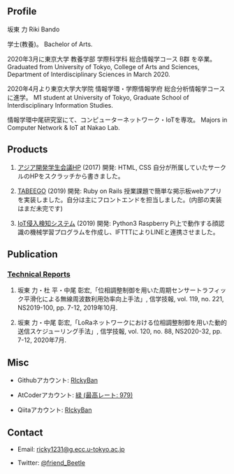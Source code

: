 ## Profile

坂東 力
Riki Bando

学士(教養)。
Bachelor of Arts.

2020年3月に東京大学 教養学部 学際科学科 総合情報学コース B群 を卒業。
Graduated from University of Tokyo, College of Arts and Sciences, Department of Interdisciplinary Sciences in March 2020.

2020年4月より東京大学大学院 情報学環・学際情報学府 総合分析情報学コースに進学。
M1 student at University of Tokyo, Graduate School of Interdisciplinary Information Studies.

情報学環中尾研究室にて、コンピューターネットワーク・IoTを専攻。
Majors in Computer Network & IoT at Nakao Lab.


## Products

1. [アジア開発学生会議HP](http://andyfey.sakura.ne.jp/) (2017)
    開発: HTML, CSS
    自分が所属していたサークルのHPをスクラッチから書きました。

1. [TABEEGO](https://tabeego-ids.herokuapp.com/) (2019)
    開発: Ruby on Rails
    授業課題で簡単な掲示板webアプリを実装しました。自分は主にフロントエンドを担当しました。(内部の実装はまだ未完です)

1. [IoT侵入検知システム](https://github.com/RIckyBan/my_face_detection) (2019)
    開発: Python3
    Raspberry Pi上で動作する顔認識の機械学習プログラムを作成し、IFTTTによりLINEと連携させました。

## Publication

### [Technical Reports](https://github.com/RIckyBan/publications/tree/master/papers/technical_reports)

1. 坂東 力・杜 平・中尾 彰宏,「位相調整制御を用いた周期センサートラフィック平滑化による無線周波数利用効率向上手法」, 信学技報, vol. 119, no. 221, NS2019-100, pp. 7-12, 2019年10月.

2. 坂東 力・中尾 彰宏,「LoRaネットワークにおける位相調整制御を用いた動的送信スケジューリング手法」, 信学技報, vol. 120, no. 88, NS2020-32, pp. 7-12, 2020年7月.


## Misc

- Githubアカウント: [RIckyBan](https://github.com/RIckyBan)

- AtCoderアカウント: [緑 (最高レート: 979)](https://atcoder.jp/users/Ricky_Ban)

- Qiitaアカウント: [RIckyBan](https://qiita.com/RIckyBan)

## Contact

- Email: ricky1231@g.ecc.u-tokyo.ac.jp

- Twitter: [@friend_Beetle](https://twitter.com/friend_Beetle)